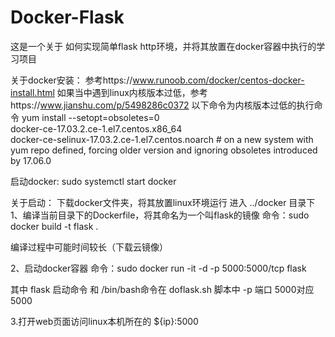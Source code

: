 # Docker-Flask
这是一个关于 如何实现简单flask http环境，并将其放置在docker容器中执行的学习项目

关于docker安装：
参考https://www.runoob.com/docker/centos-docker-install.html
如果当中遇到linux内核版本过低，参考https://www.jianshu.com/p/5498286c0372
以下命令为内核版本过低的执行命令
yum install --setopt=obsoletes=0 \
   docker-ce-17.03.2.ce-1.el7.centos.x86_64 \
   docker-ce-selinux-17.03.2.ce-1.el7.centos.noarch # on a new system with yum repo defined, forcing older version and ignoring obsoletes introduced by 17.06.0

启动docker: sudo systemctl start docker

关于启动：
下载docker文件夹，将其放置linux环境运行
进入 ../docker 目录下 
1、编译当前目录下的Dockerfile，将其命名为一个叫flask的镜像
命令：sudo docker build -t flask .

编译过程中可能时间较长（下载云镜像）

2、启动docker容器
命令：sudo docker run -it -d -p 5000:5000/tcp flask 

其中 flask 启动命令 和 /bin/bash命令在 doflask.sh 脚本中
-p 端口 5000对应5000 

3.打开web页面访问linux本机所在的 ${ip}:5000

